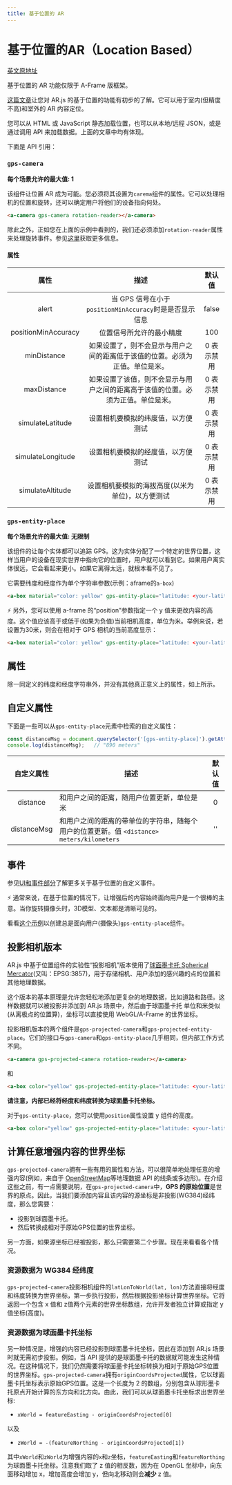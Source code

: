```yaml
---
title: 基于位置的 AR
---
```


# 基于位置的AR（Location Based）

[英文原地址](https://ar-js-org.github.io/AR.js-Docs/location-based/)

基于位置的 AR 功能仅限于 A-Frame 版框架。

[这篇文章](https://medium.com/chialab-open-source/build-your-location-based-augmented-reality-web-app-c2442e716564)让您对 AR.js 的基于位置的功能有初步的了解。它可以用于室内(但精度不高)和室外的 AR 内容定位。

您可以从 HTML 或 JavaScript 静态加载位置，也可以从本地/远程 JSON，或是通过调用 API 来加载数据。上面的文章中均有体现。

下面是 API 引用：

### `gps-camera` <Badge text="required">

**每个场景允许的最大值: 1**

该组件让位置 AR 成为可能。您必须将其设置为`carema`组件的属性。它可以处理相机的位置和旋转，还可以确定用户将他们的设备指向何处。

```html
<a-camera gps-camera rotation-reader></a-camera>
```

除此之外，正如您在上面的示例中看到的，我们还必须添加`rotation-reader`属性来处理旋转事件。参见[这里](https://aframe.io/docs/0.9.0/components/camera.html#reading-position-or-rotation-of-the-camera)获取更多信息。

#### 属性

| 属性 | 描述 | 默认值 | 
|:---:|:----:|:----:|
| alert | 当 GPS 信号在小于`positionMinAccuracy`时是是否显示信息 | false |
| positionMinAccuracy | 位置信号所允许的最小精度 | 100 |
| minDistance | 如果设置了，则不会显示与用户之间的距离低于该值的位置。必须为正值。单位是米。| 0 表示禁用 | 
| maxDistance | 如果设置了该值，则不会显示与用户之间的距离高于该值的位置。必须为正值。单位是米。  | 0 表示禁用 |
| simulateLatitude | 设置相机要模拟的纬度值，以方便测试   | 0 表示禁用 |
| simulateLongitude | 设置相机要模拟的经度值，以方便测试  | 0 表示禁用 |
| simulateAltitude |  设置相机要模拟的海拔高度(以米为单位)，以方便测试  | 0 表示禁用 |

### `gps-entity-place` <Badge text="required">

**每个场景允许的最大值: 无限制**

该组件的让每个实体都可以追踪 GPS。这为实体分配了一个特定的世界位置，这样当用户的设备在现实世界中指向它的位置时，用户就可以看到它。如果用户离实体很远，它会看起来更小。如果它离得太远，就根本看不见了。

它需要纬度和经度作为单个字符串参数(示例：aframe的`a-box`)

```html
<a-box material="color: yellow" gps-entity-place="latitude: <your-latitude>; longitude: <your-longitude>"/>
```

⚡️ 另外，您可以使用 a-frame 的“position”参数指定一个 y 值来更改内容的高度。这个值应该高于或低于(如果为负值)当前相机高度，单位为米。举例来说，若设置为30米，则会在相对于 GPS 相机的当前高度显示：

```html
<a-box material="color: yellow" gps-entity-place="latitude: <your-latitude>; longitude: <your-longitude>" position="0 30 0"/>
```

## 属性

除一同定义的纬度和经度字符串外，并没有其他真正意义上的属性，如上所示。

## 自定义属性

下面是一些可以从`gps-entity-place`元素中检索的自定义属性：

```js
const distanceMsg = document.querySelector('[gps-entity-place]').getAttribute('distanceMsg');
console.log(distanceMsg);   // "890 meters"
```

| 自定义属性 | 描述 | 默认值 |
|:---:|---|:---:|
| distance | 和用户之间的距离，随用户位置更新，单位是米 | 0 |
| distanceMsg | 和用户之间的距离的带单位的字符串，随每个用户的位置更新。值 `<distance> meters/kilometers` | '' |

## 事件   

参见[UI和事件部分](/arjs-docs-zh-cn/routes/ui_and_event)了解更多关于基于位置的自定义事件。

⚡️ 通常来说，在基于位置的情况下，让增强后的内容始终面向用户是一个很棒的主意。当你旋转摄像头时，3D模型、文本都是清晰可见的。

看看[这个示例](https://github.com/AR-js-org/AR.js/tree/master/aframe/examples/location-based/always-face-user)以创建总是面向用户(摄像头)`gps-entity-place`组件。

## 投影相机版本

AR.js 中基于位置组件的实验性“投影相机”版本使用了[球面墨卡托 Spherical Mercator](https://www.maptiler.com/google-maps-coordinates-tile-bounds-projection)(又叫：EPSG:3857)，用于存储相机、用户添加的感兴趣的点的位置和其他地理数据。

这个版本的基本原理是允许您轻松地添加更复杂的地理数据，比如道路和路径。这样数据就可以被投影并添加到 AR.js 场景中，然后由于球面墨卡托 单位和米类似(从离极点的位置算)，坐标可以直接使用 WebGL/A-Frame 的世界坐标。

投影相机版本的两个组件是`gps-projected-camera`和`gps-projected-entity-place`。它们的接口与`gps-camera`和`gps-entity-place`几乎相同，但内部工作方式不同。

```html
<a-camera gps-projected-camera rotation-reader></a-camera>
```

和

```html
<a-box color="yellow" gps-projected-entity-place="latitude: <your-latitude>; longitude: <your-longitude>"/>
```

**请注意，内部已经将经度和纬度转换为球面墨卡托坐标。**

对于`gps-entity-place`，您可以使用`position`属性设置 y 组件的高度。

```html
<a-box color="yellow" gps-projected-entity-place="latitude: <your-latitude>; longitude: <your-longitude>" position="0 30 0"/>
```

## 计算任意增强内容的世界坐标

`gps-projected-camera`拥有一些有用的属性和方法，可以很简单地处理任意的增强内容(例如，来自于 [OpenStreetMap](https://openstreetmap.org/)等地理数据 API 的线条或多边形)。在介绍这些之前，有一点需要说明，在`gps-projected-camera`中，**GPS 的原始位置**是世界的原点。因此，当我们要添加内容且该内容的源坐标是非投影(WG384)经纬度，那么您需要：
- 投影到球面墨卡托。
- 然后转换成相对于原始GPS位置的世界坐标。

另一方面，如果源坐标已经被投影，那么只需要第二个步骤。现在来看看各个情况。

### 资源数据为 WG384 经纬度

`gps-projected-camera`投影相机组件的`latLonToWorld(lat, lon)`方法直接将经度和纬度转换为世界坐标，第一步执行投影，然后根据投影坐标计算世界坐标。它将返回一个包含 x 值和 z值两个元素的世界坐标数组，允许开发者独立计算或指定 y 值坐标(高度)。

### 资源数据为球面墨卡托坐标

另一种情况是，增强的内容已经投影到球面墨卡托坐标，因此在添加到 AR.js 场景时就无需初步投影。例如，当 API 提供的是球面墨卡托的数据就可能发生这种情况。在这种情况下，我们仍然需要将球面墨卡托坐标转换为相对于原始GPS位置的世界坐标。`gps-projected-camera`拥有`originCoordsProjected`属性，它以球面墨卡托坐标表示原始GPS位置。这是一个长度为 2 的数组，分别包含从球形墨卡托原点开始计算的东方向和北方向。由此，我们可以从球面墨卡托坐标求出世界坐标:

- `xWorld = featureEasting - originCoordsProjected[0]`

以及

- `zWorld = -(featureNorthing - originCoordsProjected[1])`

其中`xWorld`和`zWorld`为增强内容的`x`和`z`坐标，`featureEasting`和`featureNorthing`为球面墨卡托坐标。注意我们取了 z 值的相反数，因为在 OpenGL 坐标中，向东面移动增加 x，增加高度会增加 y，但向北移动则会**减少** z 值。

